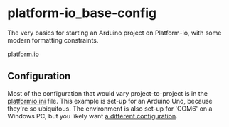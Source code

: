 # platform-io_base-config
The very basics for starting an Arduino project on Platform-io, with some modern formatting constraints.

[platform.io](https://platformio.org/)

## Configuration
Most of the configuration that would vary project-to-project is in the [platformio.ini](platformio.ini) file. 
This example is set-up for an Arduino Uno, because they're so ubiquitous.
The environment is also set-up for 'COM6' on a Windows PC, but you likely want [a different configuration](https://docs.platformio.org/en/latest/projectconf/sections/env/options/upload/upload_port.html).

